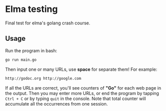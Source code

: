 # Elma testing
Final test for elma's golang crash course.
## Usage
Run the program in bash:
```bash
go run main.go
```
Then input one or many URLs, use **space** for separate them!
For example:
```bash
http://godoc.org http://google.com
```
If all the URLs are correct, you'll see counters of **"Go"** for each web page in the output.
Then you may enter more URLs, or end the program by tapping `Ctrl + C` or by typing `quit` in the console.
Note that total counter will accumulate all the occurrences from one session. 